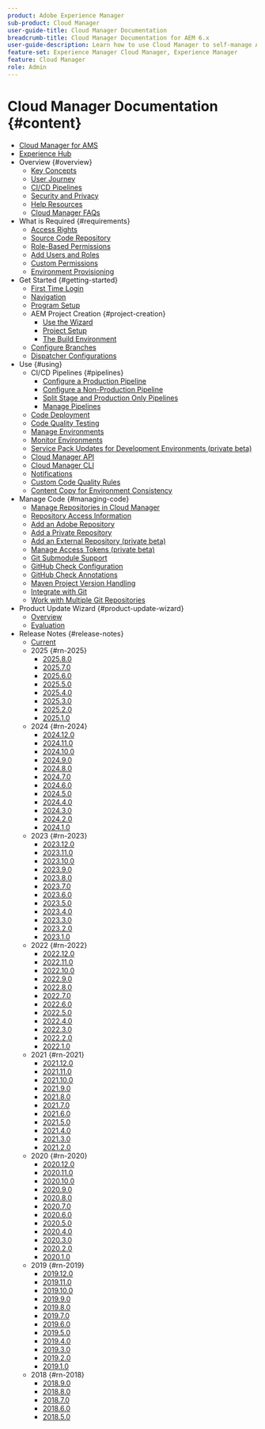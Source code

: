 ```yaml
---
product: Adobe Experience Manager
sub-product: Cloud Manager
user-guide-title: Cloud Manager Documentation
breadcrumb-title: Cloud Manager Documentation for AEM 6.x
user-guide-description: Learn how to use Cloud Manager to self-manage Adobe Experience Manager for AMS in the cloud.
feature-set: Experience Manager Cloud Manager, Experience Manager
feature: Cloud Manager
role: Admin
---
```


# Cloud Manager Documentation {#content}

+ [Cloud Manager for AMS](/help/introduction.md)
+ [Experience Hub](https://experienceleague.adobe.com/en/docs/experience-manager-65/content/experience-hub/experience-hub)
+ Overview {#overview}
  + [Key Concepts](/help/overview/key-concepts.md)
  + [User Journey](/help/overview/user-journey.md)
  + [CI/CD Pipelines](/help/overview/ci-cd-pipelines.md)
  + [Security and Privacy](/help/overview/security-and-privacy.md)
  + [Help Resources](/help/overview/help-resources.md)
  + [Cloud Manager FAQs](/help/overview/faqs.md)
+ What is Required {#requirements}
  + [Access Rights](/help/requirements/access-rights.md)
  + [Source Code Repository](/help/requirements/source-code-repository.md)
  + [Role-Based Permissions](/help/requirements/role-based-permissions.md)
  + [Add Users and Roles](/help/requirements/users-and-roles.md)
  + [Custom Permissions](/help/using/custom-permissions.md)
  + [Environment Provisioning](/help/requirements/environment-provisioning.md)
+ Get Started {#getting-started}
  + [First Time Login](/help/getting-started/first-time-login.md)
  + [Navigation](/help/getting-started/navigation.md)
  + [Program Setup](/help/getting-started/program-setup.md)
  + AEM Project Creation {#project-creation}
    + [Use the Wizard](/help/getting-started/using-the-wizard.md)
    + [Project Setup](/help/getting-started/project-setup.md)
    + [The Build Environment](/help/getting-started/build-environment.md)
  + [Configure Branches](/help/getting-started/configuring-branches.md)
  + [Dispatcher Configurations](/help/getting-started/dispatcher-configurations.md)
+ Use {#using}
  + CI/CD Pipelines {#pipelines}
    + [Configure a Production Pipeline](/help/using/production-pipelines.md)
    + [Configure a Non-Production Pipeline](/help/using/non-production-pipelines.md)
    + [Split Stage and Production Only Pipelines](/help/using/stage-prod-only.md)
    + [Manage Pipelines](/help/using/managing-pipelines.md)
  + [Code Deployment](/help/using/code-deployment.md)
  + [Code Quality Testing](/help/using/code-quality-testing.md)
  + [Manage Environments](/help/using/managing-environments.md)
  + [Monitor Environments](/help/using/monitoring-environments.md)
  + [Service Pack Updates for Development Environments (private beta)](/help/using/service-packs-environments.md)
  + [Cloud Manager API](https://developer.adobe.com/experience-cloud/cloud-manager/reference/api/)
  + [Cloud Manager CLI](https://github.com/adobe/aio-cli-plugin-cloudmanager/blob/main/README.md)
  + [Notifications](/help/using/notifications.md)
  + [Custom Code Quality Rules](/help/using/custom-code-quality-rules.md)
  + [Content Copy for Environment Consistency](/help/using/content-copy.md)
+ Manage Code {#managing-code}
  + [Manage Repositories in Cloud Manager](/help/managing-code/managing-repositories.md)
  + [Repository Access Information](/help/managing-code/accessing-repositories.md)
  + [Add an Adobe Repository](/help/managing-code/adobe-repositories.md)
  + [Add a Private Repository](/help/managing-code/private-repositories.md)
  + [Add an External Repository (private beta)](/help/managing-code/external-repositories.md)
  + [Manage Access Tokens (private beta)](/help/managing-code/manage-access-tokens.md)
  + [Git Submodule Support](/help/managing-code/git-submodules.md)
  + [GitHub Check Configuration](/help/managing-code/github-check-config.md)
  + [GitHub Check Annotations](/help/managing-code/github-annotations.md)
  + [Maven Project Version Handling](/help/managing-code/maven-project-version.md)
  + [Integrate with Git](/help/managing-code/git-integration.md)
  + [Work with Multiple Git Repositories](/help/managing-code/multiple-git-repos.md)
+ Product Update Wizard {#product-update-wizard}
  + [Overview](/help/product-update-wizard/overview.md)
  + [Evaluation](/help/product-update-wizard/evaluation.md)
+ Release Notes {#release-notes}
  + [Current](/help/release-notes/current.md)
  + 2025 {#rn-2025}
    + [2025.8.0](/help/release-notes/2025/2025-8-0.md)
    + [2025.7.0](/help/release-notes/2025/2025-7-0.md)
    + [2025.6.0](/help/release-notes/2025/2025-6-0.md)
    + [2025.5.0](/help/release-notes/2025/2025-5-0.md)
    + [2025.4.0](/help/release-notes/2025/2025-4-0.md)
    + [2025.3.0](/help/release-notes/2025/2025-3-0.md)
    + [2025.2.0](/help/release-notes/2025/2025-2-0.md)
    + [2025.1.0](/help/release-notes/2025/2025-1-0.md)
  + 2024 {#rn-2024}
    + [2024.12.0](/help/release-notes/2024/2024-12-0.md)
    + [2024.11.0](/help/release-notes/2024/2024-11-0.md)
    + [2024.10.0](/help/release-notes/2024/2024-10-0.md)
    + [2024.9.0](/help/release-notes/2024/2024-9-0.md)
    + [2024.8.0](/help/release-notes/2024/2024-8-0.md)
    + [2024.7.0](/help/release-notes/2024/2024-7-0.md)
    + [2024.6.0](/help/release-notes/2024/2024-6-0.md)
    + [2024.5.0](/help/release-notes/2024/2024-5-0.md)
    + [2024.4.0](/help/release-notes/2024/2024-4-0.md)
    + [2024.3.0](/help/release-notes/2024/2024-3-0.md)
    + [2024.2.0](/help/release-notes/2024/2024-2-0.md)
    + [2024.1.0](/help/release-notes/2024/2024-1-0.md)
  + 2023 {#rn-2023}
    + [2023.12.0](/help/release-notes/2023/2023-12-0.md)
    + [2023.11.0](/help/release-notes/2023/2023-11-0.md)
    + [2023.10.0](/help/release-notes/2023/2023-10-0.md)
    + [2023.9.0](/help/release-notes/2023/2023-9-0.md)
    + [2023.8.0](/help/release-notes/2023/2023-8-0.md)
    + [2023.7.0](/help/release-notes/2023/2023-7-0.md)
    + [2023.6.0](/help/release-notes/2023/2023-6-0.md)
    + [2023.5.0](/help/release-notes/2023/2023-5-0.md)
    + [2023.4.0](/help/release-notes/2023/2023-4-0.md)
    + [2023.3.0](/help/release-notes/2023/2023-3-0.md)
    + [2023.2.0](/help/release-notes/2023/2023-2-0.md)
    + [2023.1.0](/help/release-notes/2023/2023-1-0.md)
  + 2022 {#rn-2022}
    + [2022.12.0](/help/release-notes/2022/2022-12-0.md)
    + [2022.11.0](/help/release-notes/2022/2022-11-0.md)
    + [2022.10.0](/help/release-notes/2022/2022-10-0.md)
    + [2022.9.0](/help/release-notes/2022/2022-9-0.md)
    + [2022.8.0](/help/release-notes/2022/2022-8-0.md)
    + [2022.7.0](/help/release-notes/2022/2022-7-0.md)
    + [2022.6.0](/help/release-notes/2022/2022-6-0.md)
    + [2022.5.0](/help/release-notes/2022/2022-5-0.md)
    + [2022.4.0](/help/release-notes/2022/2022-4-0.md)
    + [2022.3.0](/help/release-notes/2022/2022-3-0.md)
    + [2022.2.0](/help/release-notes/2022/2022-2-0.md)
    + [2022.1.0](/help/release-notes/2022/2022-1-0.md)
  + 2021 {#rn-2021}
    + [2021.12.0](/help/release-notes/2021/2021-12-0.md)
    + [2021.11.0](/help/release-notes/2021/2021-11-0.md)
    + [2021.10.0](/help/release-notes/2021/2021-10-0.md)
    + [2021.9.0](/help/release-notes/2021/2021-9-0.md)
    + [2021.8.0](/help/release-notes/2021/2021-8-0.md)
    + [2021.7.0](/help/release-notes/2021/2021-7-0.md)
    + [2021.6.0](/help/release-notes/2021/2021-6-0.md)
    + [2021.5.0](/help/release-notes/2021/2021-5-0.md)
    + [2021.4.0](/help/release-notes/2021/2021-4-0.md)
    + [2021.3.0](/help/release-notes/2021/2021-3-0.md)
    + [2021.2.0](/help/release-notes/2021/2021-2-0.md)
  + 2020 {#rn-2020}
    + [2020.12.0](/help/release-notes/2020/2020-12-0.md)
    + [2020.11.0](/help/release-notes/2020/2020-11-0.md)
    + [2020.10.0](/help/release-notes/2020/2020-10-0.md)
    + [2020.9.0](/help/release-notes/2020/2020-9-0.md)
    + [2020.8.0](/help/release-notes/2020/2020-8-0.md)
    + [2020.7.0](/help/release-notes/2020/2020-7-0.md)
    + [2020.6.0](/help/release-notes/2020/2020-6-0.md)
    + [2020.5.0](/help/release-notes/2020/2020-5-0.md)
    + [2020.4.0](/help/release-notes/2020/2020-4-0.md)
    + [2020.3.0](/help/release-notes/2020/2020-3-0.md)
    + [2020.2.0](/help/release-notes/2020/2020-2-0.md)
    + [2020.1.0](/help/release-notes/2020/2020-1-0.md)
  + 2019 {#rn-2019}
    + [2019.12.0](/help/release-notes/2019/2019-12-0.md)
    + [2019.11.0](/help/release-notes/2019/2019-11-0.md)
    + [2019.10.0](/help/release-notes/2019/2019-10-0.md)
    + [2019.9.0](/help/release-notes/2019/2019-9-0.md)
    + [2019.8.0](/help/release-notes/2019/2019-8-0.md)
    + [2019.7.0](/help/release-notes/2019/2019-7-0.md)
    + [2019.6.0](/help/release-notes/2019/2019-6-0.md)
    + [2019.5.0](/help/release-notes/2019/2019-5-0.md)
    + [2019.4.0](/help/release-notes/2019/2019-4-0.md)
    + [2019.3.0](/help/release-notes/2019/2019-3-0.md)
    + [2019.2.0](/help/release-notes/2019/2019-2-0.md)
    + [2019.1.0](/help/release-notes/2019/2019-1-0.md)
  + 2018 {#rn-2018}
    + [2018.9.0](/help/release-notes/2018/2018-9-0.md)
    + [2018.8.0](/help/release-notes/2018/2018-8-0.md)
    + [2018.7.0](/help/release-notes/2018/2018-7-0.md)
    + [2018.6.0](/help/release-notes/2018/2018-6-0.md)
    + [2018.5.0](/help/release-notes/2018/2018-5-0.md)
